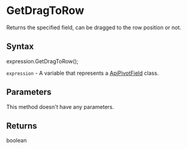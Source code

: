 # GetDragToRow

Returns the specified field, can be dragged to the row position or not.

## Syntax

expression.GetDragToRow();

`expression` - A variable that represents a [ApiPivotField](../ApiPivotField.md) class.

## Parameters

This method doesn't have any parameters.

## Returns

boolean